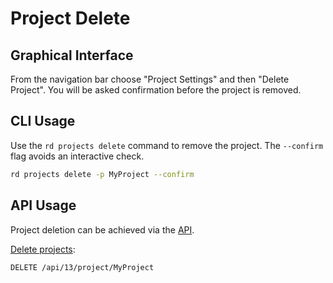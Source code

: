 # Project Delete

## Graphical Interface

From the navigation bar choose "Project Settings" and then "Delete Project". You will be asked confirmation before the project is removed.

## CLI Usage

Use the `rd projects delete` command to remove the project.
The `--confirm` flag avoids an interactive check.

```bash
rd projects delete -p MyProject --confirm
```

## API Usage

Project deletion can be achieved via the [API](/api/rundeck-api.md).

[Delete projects](/api/rundeck-api.md#project-deletion):

    DELETE /api/13/project/MyProject
